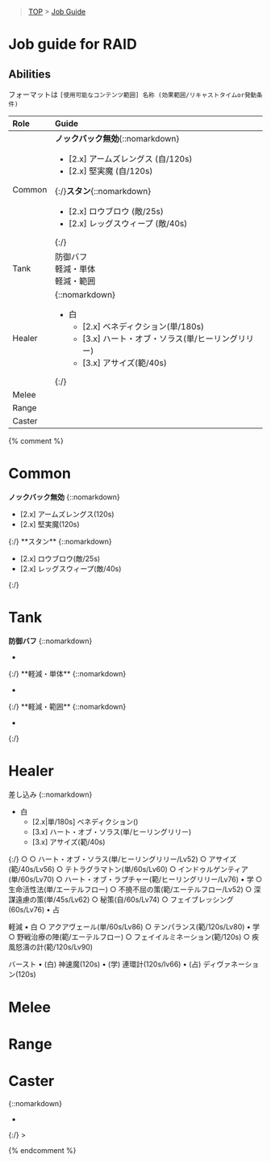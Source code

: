 > [TOP](../README.md) > [Job Guide](./README.md)

# Job guide for RAID

## Abilities

フォーマットは `[使用可能なコンテンツ範囲] 名称 (効果範囲/リキャストタイムor発動条件)`

| Role | Guide |
| :-- | :-- |
| Common | **ノックバック無効**{::nomarkdown}<ul><li>[2.x] アームズレングス (自/120s)</li><li>[2.x] 堅実魔 (自/120s)</li></ul>{:/}**スタン**{::nomarkdown}<ul><li>[2.x] ロウブロウ (敵/25s)</li><li>[2.x] レッグスウィープ (敵/40s)</li></ul>{:/} |
| Tank | 防御バフ<br>軽減・単体<br>軽減・範囲 |
| Healer | {::nomarkdown}<ul> <li>白 <ul> <li>[2.x] ベネディクション(単/180s)</li> <li>[3.x] ハート・オブ・ソラス(単/ヒーリングリリー)</li> <li>[3.x] アサイズ(範/40s)</li> </ul> </li> </ul>{:/} |
| Melee | |
| Range | |
| Caster | |

{% comment %}

# Common
**ノックバック無効**
{::nomarkdown}<ul>
    <li>[2.x] アームズレングス(120s)</li>
    <li>[2.x] 堅実魔(120s)</li>
</ul>{:/}
**スタン**
{::nomarkdown}<ul>
    <li>[2.x] ロウブロウ(敵/25s)</li>
    <li>[2.x] レッグスウィープ(敵/40s)</li>
</ul>{:/}

# Tank
**防御バフ**
{::nomarkdown}<ul>
    <li></li>
</ul>{:/}
**軽減・単体**
{::nomarkdown}<ul>
    <li></li>
</ul>{:/}
**軽減・範囲**
{::nomarkdown}<ul>
    <li></li>
</ul>{:/}

# Healer
差し込み
{::nomarkdown}<ul>
    <li>白
        <ul>
            <li>[2.x|単/180s] ベネディクション()</li>
            <li>[3.x] ハート・オブ・ソラス(単/ヒーリングリリー)</li>
            <li>[3.x] アサイズ(範/40s)</li>
        </ul>
    </li>
</ul>{:/}
○ 
○ ハート・オブ・ソラス(単/ヒーリングリリー/Lv52)
○ アサイズ(範/40s/Lv56)
○ テトラグラマトン(単/60s/Lv60)
○ インドゥルゲンティア(単/60s/Lv70)
○ ハート・オブ・ラプチャー(範/ヒーリングリリー/Lv76)
• 学
○ 生命活性法(単/エーテルフロー)
○ 不撓不屈の策(範/エーテルフロー/Lv52)
○ 深謀遠慮の策(単/45s/Lv62)
○ 秘策(自/60s/Lv74)
○ フェイブレッシング(60s/Lv76)
• 占

軽減
• 白
○ アクアヴェール(単/60s/Lv86)
○ テンパランス(範/120s/Lv80)
• 学
○ 野戦治療の陣(範/エーテルフロー)
○ フェイイルミネーション(範/120s)
○ 疾風怒濤の計(範/120s/Lv90)

バースト
• (白) 神速魔(120s)
• (学) 連環計(120s/lv66)
• (占) ディヴァネーション(120s)

# Melee

# Range

# Caster


{::nomarkdown}<ul>
    <li></li>
</ul>{:/}
>


{% endcomment %}